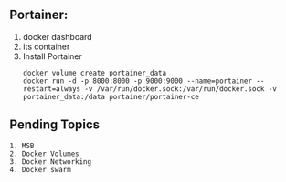 ## Portainer: 
  1. docker dashboard
  2. its container
  3. Install Portainer
     ```
     docker volume create portainer_data
     docker run -d -p 8000:8000 -p 9000:9000 --name=portainer --restart=always -v /var/run/docker.sock:/var/run/docker.sock -v portainer_data:/data portainer/portainer-ce
     ```

  ## Pending Topics
    1. MSB
    2. Docker Volumes
    3. Docker Networking
    4. Docker swarm
